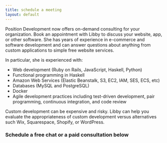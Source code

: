 ```yaml
---
title: schedule a meeting
layout: default
---
```

<div>
  <p>Position Development now offers on-demand consulting for your organization. Book an appointment with Libby to discuss your website, app, or other software. She has years of experience in e-commerce and software development and can answer questions about anything  from custom applications to simple free website services.</p>

  <p>In particular, she is experienced with:</p>

  <ul>
    <li>Web development (Ruby on Rails, JavaScript, Haskell, Python)</li>
    <li>Functional programming in Haskell</li>
    <li>Amazon Web Services (Elastic Beanstalk, S3, EC2, IAM, SES, ECS, etc)</li>
    <li>Databases (MySQL and PostgreSQL)</li>
    <li>Docker</li>
    <li>Agile development practices including test-driven development, pair programming, continuous integration, and code review</li>
  </ul>

  <p>Custom development can be expensive and risky. Libby can help you evaluate the appropriateness of custom development versus alternatives such Wix, Squarespace, Shopify, or WordPress.</p>

<h3>Schedule a free chat or a paid consultation below</h3>

<!-- Calendly inline widget begin -->
<div class="calendly-inline-widget" data-url="https://calendly.com/positiondevlibby?hide_landing_page_details=1" style="min-width:320px;height:630px;"></div>
<script type="text/javascript" src="https://assets.calendly.com/assets/external/widget.js" async></script>
<!-- Calendly inline widget end -->